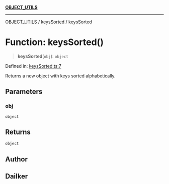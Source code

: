 [**OBJECT_UTILS**](../../README.md)

***

[OBJECT_UTILS](../../README.md) / [keysSorted](../README.md) / keysSorted

# Function: keysSorted()

> **keysSorted**(`obj`): `object`

Defined in: [keysSorted.ts:7](https://github.com/dailker/everyutil/blob/8ebd741383aff061deffff96bf58a9059d1b9944/src/object/keysSorted.ts#L7)

Returns a new object with keys sorted alphabetically.

## Parameters

### obj

`object`

## Returns

`object`

## Author

## Dailker
